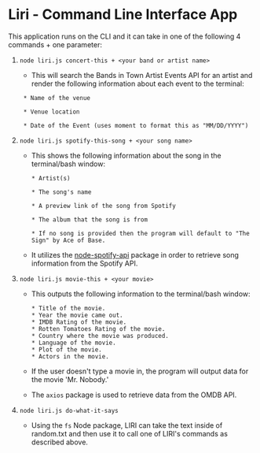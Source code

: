 # Liri - Command Line Interface App


This application runs on the CLI and it can take in one of the following 4 commands + one parameter:

1. `node liri.js concert-this + <your band or artist name>`

    * This will search the Bands in Town Artist Events API for an artist and render the following information about each event to the terminal:

    ```
     * Name of the venue

     * Venue location

     * Date of the Event (uses moment to format this as "MM/DD/YYYY")
    ```

2. `node liri.js spotify-this-song + <your song name>`

   * This shows the following information about the song in the terminal/bash window:

        ```
        * Artist(s)

        * The song's name

        * A preview link of the song from Spotify

        * The album that the song is from

        * If no song is provided then the program will default to "The Sign" by Ace of Base.
        ```

   * It utilizes the [node-spotify-api](https://www.npmjs.com/package/node-spotify-api) package in order to retrieve song information from the Spotify API.


     

3. `node liri.js movie-this + <your movie>`

    * This outputs the following information to the terminal/bash window:

        ```
        * Title of the movie.
        * Year the movie came out.
        * IMDB Rating of the movie.
        * Rotten Tomatoes Rating of the movie.
        * Country where the movie was produced.
        * Language of the movie.
        * Plot of the movie.
        * Actors in the movie.
        ```

   * If the user doesn't type a movie in, the program will output data for the movie 'Mr. Nobody.'


   * The `axios` package is used to retrieve data from the OMDB API. 

   

4. `node liri.js do-what-it-says`

   * Using the `fs` Node package, LIRI can take the text inside of random.txt and then use it to call one of LIRI's commands as described above.

